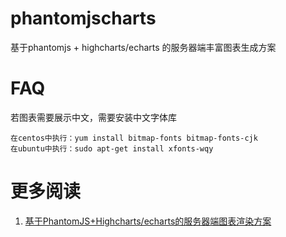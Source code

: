 # phantomjscharts
基于phantomjs + highcharts/echarts 的服务器端丰富图表生成方案

# FAQ
若图表需要展示中文，需要安装中文字体库

    在centos中执行：yum install bitmap-fonts bitmap-fonts-cjk
    在ubuntu中执行：sudo apt-get install xfonts-wqy

# 更多阅读

1. [基于PhantomJS+Highcharts/echarts的服务器端图表渲染方案](https://github.com/billfeller/billfeller.github.io/issues/85)
